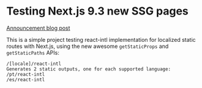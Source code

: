 # Testing Next.js 9.3 new SSG pages

[Announcement blog post](https://nextjs.org/blog/next-9-3)

This is a simple project testing react-intl implementation for localized static routes with Next.js, using the new awesome `getStaticProps` and `getStaticPaths` APIs:

```
/[locale]/react-intl
Generates 2 static outputs, one for each supported language:
/pt/react-intl
/es/react-intl
```
